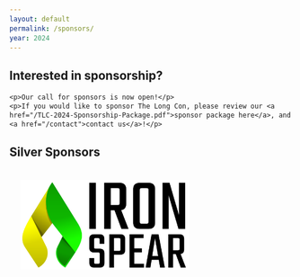 ```yaml
---
layout: default
permalink: /sponsors/
year: 2024
---
```


<div class="row marketing">
    <style>
      img.sponsorlogo { max-height:200px; max-width:300px; display:inline-block; padding:20px; }
      a.sponsortext { font-size:30px; font-weight:bold; display:inline-block; padding:20px }
    </style>
  <div class="col-lg-12">
    <h2>Interested in sponsorship?</h2>

    <p>Our call for sponsors is now open!</p>
    <p>If you would like to sponsor The Long Con, please review our <a href="/TLC-2024-Sponsorship-Package.pdf">sponsor package here</a>, and <a href="/contact">contact us</a>!</p>
  </div>
  <div class="col-lg-12">
    <h2>Silver Sponsors</h2>
    <a href="https://ironspear.ca/" target="_blank"><img class="sponsorlogo" src="/logos/ironspear.png" /></a>
  </div>
</div>


